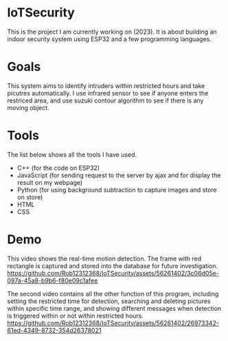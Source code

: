 # IoTSecurity
This is the project I am currently working on (2023). It is about building an indoor security system using ESP32 and a few programming languages. 

# Goals
This system aims to identify intruders within restricted hours and take picutres automatically. I use infrared sensor to see if anyone enters the  
restriced area, and use suzuki contour algorithm to see if there is any moving object.

# Tools
The list below shows all the tools I have used.
+ C++ (for the code on ESP32)
+ JavaScript (for sending request to the server by ajax and for display the result on my webpage)
+ Python (for using background subtraction to capture images and store on store)
+ HTML
+ CSS

# Demo


This video shows the real-time motion detection. The frame with red rectangle is captured and stored into the database 
for future investigation.
https://github.com/Rob12312368/IoTSecurity/assets/56261402/3c06d05e-097a-45a8-b9b6-f80e09c1afee

The second video contains all the other function of this program, including setting the restricted time for detection, searching
and deleting pictures within specific time range, and showing different messages when detection is triggered within or not within restricted hours.
https://github.com/Rob12312368/IoTSecurity/assets/56261402/26973342-61ed-4349-8732-354d26378021



